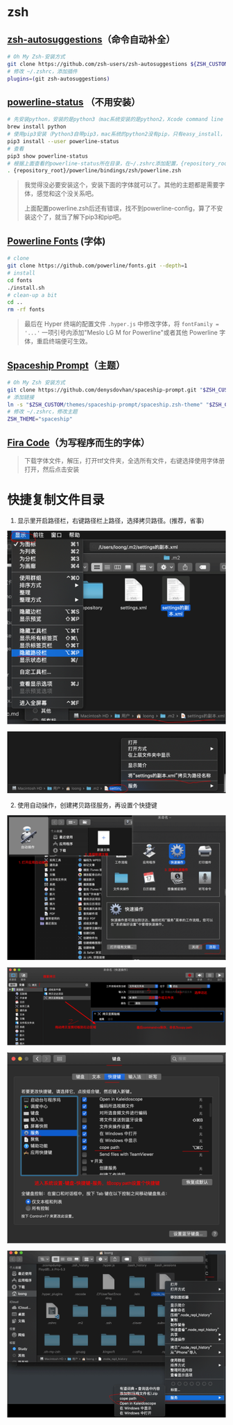 # zsh

## [zsh-autosuggestions](https://github.com/zsh-users/zsh-autosuggestions)（命令自动补全）

``` sh
# Oh My Zsh-安装方式
git clone https://github.com/zsh-users/zsh-autosuggestions ${ZSH_CUSTOM:-~/.oh-my-zsh/custom}/plugins/zsh-autosuggestions
# 修改 ~/.zshrc，添加插件
plugins=(git zsh-autosuggestions)
```

## [powerline-status](https://powerline.readthedocs.io/en/latest/installation/osx.html) （不用安装）

```sh
# 先安装python，安装的是python3（mac系统安装的是python2，Xcode command line tool）
brew install python
# 使用pip3安装（Python3自带pip3，mac系统的python2没有pip，只有easy_install，可以使用锁sudo easy_install pip安装pip）
pip3 install --user powerline-status
# 查看
pip3 show powerline-status
# 根据上面查看的powerline-status所在目录，在~/.zshrc添加配置，{repository_root}改为所在目录
. {repository_root}/powerline/bindings/zsh/powerline.zsh
```

> 我觉得没必要安装这个，安装下面的字体就可以了。其他的主题都是需要字体，感觉和这个没关系吧。
>
> 上面配置powerline.zsh后还有错误，找不到powerline-config，算了不安装这个了，就当了解下pip3和pip吧。

## [Powerline Fonts](https://github.com/powerline/fonts) (字体)

``` sh
# clone
git clone https://github.com/powerline/fonts.git --depth=1
# install
cd fonts
./install.sh
# clean-up a bit
cd ..
rm -rf fonts
```

> 最后在 Hyper 终端的配置文件 `.hyper.js` 中修改字体，将 `fontFamily = '...'` 一项引号内添加"Meslo LG M for Powerline"或者其他 Powerline 字体，重启终端便可生效。

## [Spaceship Prompt](https://github.com/denysdovhan/spaceship-prompt)（主题）

``` sh
# Oh My Zsh 安装方式
git clone https://github.com/denysdovhan/spaceship-prompt.git "$ZSH_CUSTOM/themes/spaceship-prompt"
# 添加链接
ln -s "$ZSH_CUSTOM/themes/spaceship-prompt/spaceship.zsh-theme" "$ZSH_CUSTOM/themes/spaceship.zsh-theme"
# 修改 ~/.zshrc，修改主题
ZSH_THEME="spaceship"
```

## [Fira Code](https://github.com/tonsky/FiraCode)（为写程序而生的字体）

> 下载字体文件，解压，打开ttf文件夹，全选所有文件，右键选择使用字体册打开，然后点击安装



# 快捷复制文件目录

1. 显示里开启路径栏，右键路径栏上路径，选择拷贝路径。(推荐，省事)

![image-20190228105505458](../images/image-20190228105505458.png)

![image-20190228105657894](../images/image-20190228105657894.png)

2. 使用自动操作，创建拷贝路径服务，再设置个快捷键

![image-20190228111852247](../images/image-20190228111852247.png)

![image-20190228111430672](../images/image-20190228111430672.png)

![image-20190228112148593](../images/image-20190228112148593.png)

![image-20190228112224491](../images/image-20190228112224491.png)